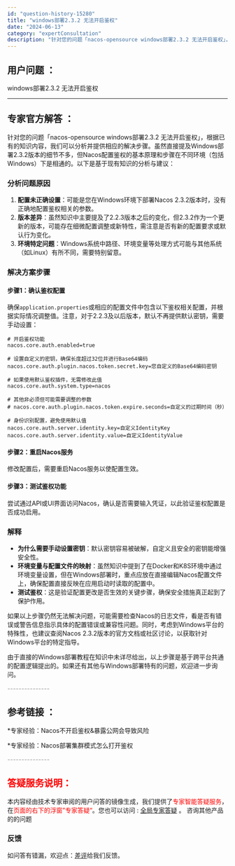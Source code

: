 ```yaml
---
id: "question-history-15280"
title: "windows部署2.3.2 无法开启鉴权"
date: "2024-06-13"
category: "expertConsultation"
description: "针对您的问题「nacos-opensource windows部署2.3.2 无法开启鉴权」，根据已有的知识内容，我们可以分析并提供相应的解决步骤。虽然直接提及Windows部署2.3.2版本的细节不多，但Nacos配置鉴权的基本原理和步骤在不同环境（包括Windows）下是相通的。以下是基于现有知"
---
```


## 用户问题 ： 
 windows部署2.3.2 无法开启鉴权  

---------------
## 专家官方解答 ：

针对您的问题「nacos-opensource windows部署2.3.2 无法开启鉴权」，根据已有的知识内容，我们可以分析并提供相应的解决步骤。虽然直接提及Windows部署2.3.2版本的细节不多，但Nacos配置鉴权的基本原理和步骤在不同环境（包括Windows）下是相通的。以下是基于现有知识的分析与建议：

### 分析问题原因

1. **配置未正确设置**：可能是您在Windows环境下部署Nacos 2.3.2版本时，没有正确地配置鉴权相关的参数。
2. **版本差异**：虽然知识中主要提及了2.2.3版本之后的变化，但2.3.2作为一个更新的版本，可能存在细微配置调整或新特性，需注意是否有新的配置要求或默认行为变化。
3. **环境特定问题**：Windows系统中路径、环境变量等处理方式可能与其他系统（如Linux）有所不同，需要特别留意。

### 解决方案步骤

#### 步骤1：确认鉴权配置
确保`application.properties`或相应的配置文件中包含以下鉴权相关配置，并根据实际情况调整值。注意，对于2.2.3及以后版本，默认不再提供默认密钥，需要手动设置：

```properties
# 开启鉴权功能
nacos.core.auth.enabled=true

# 设置自定义的密钥，确保长度超过32位并进行Base64编码
nacos.core.auth.plugin.nacos.token.secret.key=您自定义的Base64编码密钥

# 如果使用默认鉴权插件，无需修改此值
nacos.core.auth.system.type=nacos

# 其他非必须但可能需要调整的参数
# nacos.core.auth.plugin.nacos.token.expire.seconds=自定义的过期时间（秒）

# 身份识别配置，避免使用默认值
nacos.core.auth.server.identity.key=自定义IdentityKey
nacos.core.auth.server.identity.value=自定义IdentityValue
```

#### 步骤2：重启Nacos服务
修改配置后，需要重启Nacos服务以使配置生效。

#### 步骤3：测试鉴权功能
尝试通过API或UI界面访问Nacos，确认是否需要输入凭证，以此验证鉴权配置是否成功启用。

### 解释
- **为什么需要手动设置密钥**：默认密钥容易被破解，自定义且安全的密钥能增强安全性。
- **环境变量与配置文件的映射**：虽然知识中提到了在Docker和K8S环境中通过环境变量设置，但在Windows部署时，重点应放在直接编辑Nacos配置文件上，确保配置直接反映在应用启动时读取的配置中。
- **测试鉴权**：这是验证配置更改是否生效的关键步骤，确保安全措施真正起到了保护作用。

如果以上步骤仍然无法解决问题，可能需要检查Nacos的日志文件，看是否有错误或警告信息指示具体的配置错误或兼容性问题。同时，考虑到Windows平台的特殊性，也建议查阅Nacos 2.3.2版本的官方文档或社区讨论，以获取针对Windows平台的特定指导。

由于直接的Windows部署教程在知识中未详尽给出，以上步骤是基于跨平台共通的配置逻辑提出的。如果还有其他与Windows部署特有的问题，欢迎进一步询问。


<font color="#949494">---------------</font> 


## 参考链接 ：

*专家经验：Nacos不开启鉴权&暴露公网会导致风险 
 
 *专家经验：Nacos部署集群模式怎么打开鉴权 


 <font color="#949494">---------------</font> 
 


## <font color="#FF0000">答疑服务说明：</font> 

本内容经由技术专家审阅的用户问答的镜像生成，我们提供了<font color="#FF0000">专家智能答疑服务</font>，在<font color="#FF0000">页面的右下的浮窗”专家答疑“</font>。您也可以访问 : [全局专家答疑](https://answer.opensource.alibaba.com/docs/intro) 。 咨询其他产品的的问题

### 反馈
如问答有错漏，欢迎点：[差评](https://ai.nacos.io/user/feedbackByEnhancerGradePOJOID?enhancerGradePOJOId=15300)给我们反馈。
